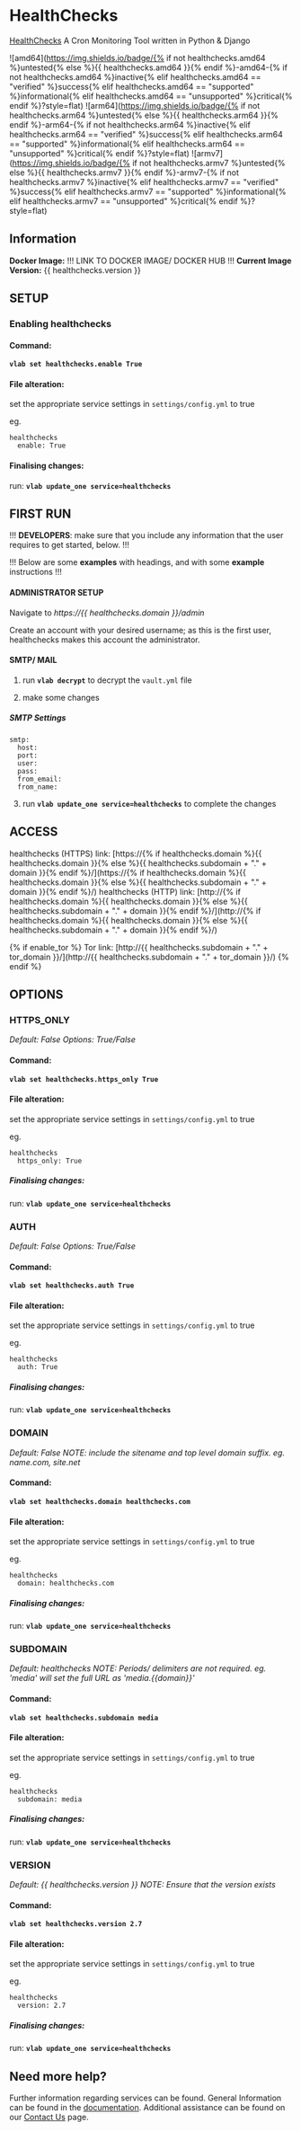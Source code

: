 # HealthChecks

[HealthChecks](https://HealthChecks.io) A Cron Monitoring Tool written in Python & Django

![amd64](https://img.shields.io/badge/{% if not healthchecks.amd64 %}untested{% else %}{{ healthchecks.amd64 }}{% endif %}-amd64-{% if not healthchecks.amd64 %}inactive{% elif healthchecks.amd64 == "verified" %}success{% elif healthchecks.amd64 == "supported" %}informational{% elif healthchecks.amd64 == "unsupported" %}critical{% endif %}?style=flat)
![arm64](https://img.shields.io/badge/{% if not healthchecks.arm64 %}untested{% else %}{{ healthchecks.arm64 }}{% endif %}-arm64-{% if not healthchecks.arm64 %}inactive{% elif healthchecks.arm64 == "verified" %}success{% elif healthchecks.arm64 == "supported" %}informational{% elif healthchecks.arm64 == "unsupported" %}critical{% endif %}?style=flat)
![armv7](https://img.shields.io/badge/{% if not healthchecks.armv7 %}untested{% else %}{{ healthchecks.armv7 }}{% endif %}-armv7-{% if not healthchecks.armv7 %}inactive{% elif healthchecks.armv7 == "verified" %}success{% elif healthchecks.armv7 == "supported" %}informational{% elif healthchecks.armv7 == "unsupported" %}critical{% endif %}?style=flat)

## Information


**Docker Image:** !!! LINK TO DOCKER IMAGE/ DOCKER HUB !!!
**Current Image Version:** {{ healthchecks.version }}

## SETUP

### Enabling healthchecks

#### Command:

**`vlab set healthchecks.enable True`**

#### File alteration:

set the appropriate service settings in `settings/config.yml` to true

eg.
```
healthchecks
  enable: True
```

#### Finalising changes:

run: **`vlab update_one service=healthchecks`**

## FIRST RUN

!!! **DEVELOPERS**: make sure that you include any information that the user requires to get started, below. !!!

!!! Below are some **examples** with headings, and with some **example** instructions !!!

#### ADMINISTRATOR SETUP

Navigate to *https://{{ healthchecks.domain }}/admin*

Create an account with your desired username; as this is the first user, healthchecks makes this account the administrator.

#### SMTP/ MAIL

1. run **`vlab decrypt`** to decrypt the `vault.yml` file

2. make some changes


##### SMTP Settings
```
smtp:
  host:
  port:
  user:
  pass:
  from_email:
  from_name:
```

3. run **`vlab update_one service=healthchecks`** to complete the changes


## ACCESS

healthchecks (HTTPS) link: [https://{% if healthchecks.domain %}{{ healthchecks.domain }}{% else %}{{ healthchecks.subdomain + "." + domain }}{% endif %}/](https://{% if healthchecks.domain %}{{ healthchecks.domain }}{% else %}{{ healthchecks.subdomain + "." + domain }}{% endif %}/)
healthchecks (HTTP) link: [http://{% if healthchecks.domain %}{{ healthchecks.domain }}{% else %}{{ healthchecks.subdomain + "." + domain }}{% endif %}/](http://{% if healthchecks.domain %}{{ healthchecks.domain }}{% else %}{{ healthchecks.subdomain + "." + domain }}{% endif %}/)

{% if enable_tor %}
Tor link: [http://{{ healthchecks.subdomain + "." + tor_domain }}/](http://{{ healthchecks.subdomain + "." + tor_domain }}/)
{% endif %}

## OPTIONS

### HTTPS_ONLY
*Default: False*
*Options: True/False*

#### Command:

**`vlab set healthchecks.https_only True`**

#### File alteration:

set the appropriate service settings in `settings/config.yml` to true

eg.
```
healthchecks
  https_only: True
```

##### Finalising changes:

run: **`vlab update_one service=healthchecks`**

### AUTH
*Default: False*
*Options: True/False*

#### Command:

**`vlab set healthchecks.auth True`**

#### File alteration:

set the appropriate service settings in `settings/config.yml` to true

eg.
```
healthchecks
  auth: True
```

##### Finalising changes:

run: **`vlab update_one service=healthchecks`**

### DOMAIN
*Default: False*
*NOTE: include the sitename and top level domain suffix. eg. name.com, site.net*

#### Command:

**`vlab set healthchecks.domain healthchecks.com`**

#### File alteration:

set the appropriate service settings in `settings/config.yml` to true

eg.
```
healthchecks
  domain: healthchecks.com
```

##### Finalising changes:

run: **`vlab update_one service=healthchecks`**

### SUBDOMAIN
*Default: healthchecks*
*NOTE: Periods/ delimiters are not required. eg. 'media' will set the full URL as 'media.{{domain}}'*

#### Command:

**`vlab set healthchecks.subdomain media`**

#### File alteration:

set the appropriate service settings in `settings/config.yml` to true

eg.
```
healthchecks
  subdomain: media
```

##### Finalising changes:

run: **`vlab update_one service=healthchecks`**

### VERSION
*Default: {{  healthchecks.version  }}*
*NOTE: Ensure that the version exists*

#### Command:

**`vlab set healthchecks.version 2.7`**

#### File alteration:

set the appropriate service settings in `settings/config.yml` to true

eg.
```
healthchecks
  version: 2.7
```

##### Finalising changes:

run: **`vlab update_one service=healthchecks`**

## Need more help?
Further information regarding services can be found.
General Information can be found in the [documentation](https://docs.vivumlab.com).
Additional assistance can be found on our [Contact Us](https://docs.vivumlab.com/Contact-us) page.
